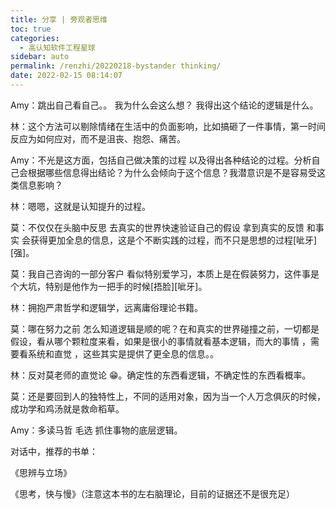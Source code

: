```yaml
---
title: 分享 | 旁观者思维
toc: true
categories: 
  - 高认知软件工程星球
sidebar: auto
permalink: /renzhi/20220218-bystander thinking/
date: 2022-02-15 08:14:07
---
```


Amy：跳出自己看自己。。 我为什么会这么想？ 我得出这个结论的逻辑是什么。

林：这个方法可以剔除情绪在生活中的负面影响，比如搞砸了一件事情，第一时间反应为如何应对，而不是沮丧、抱怨、痛苦。

Amy：不光是这方面，包括自己做决策的过程 以及得出各种结论的过程。分析自己会根据哪些信息得出结论？为什么会倾向于这个信息？我潜意识是不是容易受这类信息影响？

林：嗯嗯，这就是认知提升的过程。

莫：不仅仅在头脑中反思 去真实的世界快速验证自己的假设 拿到真实的反馈 和事实 会获得更加全息的信息，这是个不断实践的过程，而不只是思想的过程[呲牙][强]。

莫：我自己咨询的一部分客户 看似特别爱学习，本质上是在假装努力，这件事是个大坑，特别是他作为一把手的时候[捂脸][呲牙]。

林：拥抱严肃哲学和逻辑学，远离庸俗理论书籍。

莫：哪在努力之前 怎么知道逻辑是顺的呢？在和真实的世界碰撞之前，一切都是假设，看从哪个颗粒度来看，如果是很小的事情就看基本逻辑，而大的事情  ，需要看系统和直觉 ，这些其实是提供了更全息的信息。。

林：反对莫老师的直觉论 😁。确定性的东西看逻辑，不确定性的东西看概率。

莫：还是要回到人的独特性上，不同的适用对象，因为当一个人万念俱灰的时候，成功学和鸡汤就是救命稻草。

Amy：多读马哲 毛选 抓住事物的底层逻辑。

对话中，推荐的书单：

《思辨与立场》

《思考，快与慢》（注意这本书的左右脑理论，目前的证据还不是很充足）

